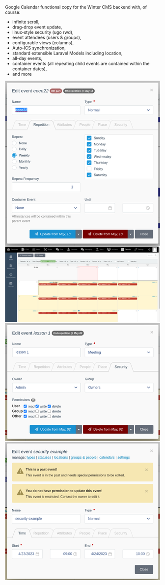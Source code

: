 Google Calendar functional copy for the Winter CMS backend with, of course:
* infinite scroll, 
* drag-drop event update, 
* linux-style security (ugo rwd), 
* event attendees (users & groups), 
* configurable views (columns), 
* Auto-ICS synchronization,
* standard extensible Laravel Models including location,
* all-day events,
* container events (all repeating child events are contained within the container dates),
* and more

![Event Dialog](sc1.png "event dialog")
![Event Container](sc2.png "event container")
![Event Security](sc3.png "event security")
![Event Security](sc4.png "event security")
